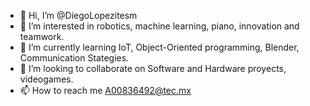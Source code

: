 - 👋 Hi, I’m @DiegoLopezitesm
- 👀 I’m interested in robotics, machine learning, piano, innovation and teamwork.
- 🌱 I’m currently learning IoT, Object-Oriented programming, Blender, Communication Stategies.
- 💞️ I’m looking to collaborate on Software and Hardware proyects, videogames.
- 📫 How to reach me A00836492@tec.mx

<!---
DiegoLopezitesm/DiegoLopezitesm is a ✨ special ✨ repository because its `README.md` (this file) appears on your GitHub profile.
You can click the Preview link to take a look at your changes.
--->
